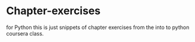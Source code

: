 # Chapter-exercises
for Python
this is just snippets of chapter exercises from the into to python coursera class.
